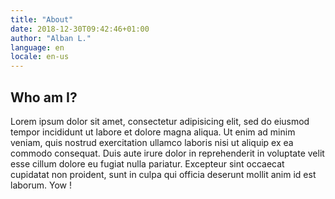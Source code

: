 ```yaml
---
title: "About"
date: 2018-12-30T09:42:46+01:00
author: "Alban L."
language: en
locale: en-us
---
```


## Who am I?

Lorem ipsum dolor sit amet, consectetur adipisicing elit, sed do eiusmod
tempor incididunt ut labore et dolore magna aliqua. Ut enim ad minim veniam,
quis nostrud exercitation ullamco laboris nisi ut aliquip ex ea commodo
consequat. Duis aute irure dolor in reprehenderit in voluptate velit esse
cillum dolore eu fugiat nulla pariatur. Excepteur sint occaecat cupidatat non
proident, sunt in culpa qui officia deserunt mollit anim id est laborum. Yow !
